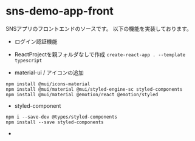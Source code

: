 # sns-demo-app-front

SNSアプリのフロントエンドのソースです。
以下の機能を実装しております。
* ログイン認証機能

* ReactProjectを親フォルダなしで作成
```create-react-app . --template typescript```

* material-ui / アイコンの追加
```
npm install @mui/icons-material 
npm install @mui/material @mui/styled-engine-sc styled-components
npm install @mui/material @emotion/react @emotion/styled
```

* styled-component 
```
npm i --save-dev @types/styled-components 
npm install --save styled-components
```
* 
